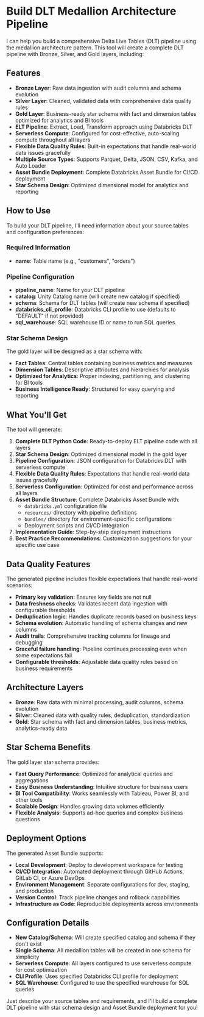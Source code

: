 # Build DLT Medallion Architecture Pipeline

I can help you build a comprehensive Delta Live Tables (DLT) pipeline using the medallion architecture pattern. This tool will create a complete DLT pipeline with Bronze, Silver, and Gold layers, including:

## Features
- **Bronze Layer**: Raw data ingestion with audit columns and schema evolution
- **Silver Layer**: Cleaned, validated data with comprehensive data quality rules
- **Gold Layer**: Business-ready star schema with fact and dimension tables optimized for analytics and BI tools
- **ELT Pipeline**: Extract, Load, Transform approach using Databricks DLT
- **Serverless Compute**: Configured for cost-effective, auto-scaling compute throughout all layers
- **Flexible Data Quality Rules**: Built-in expectations that handle real-world data issues gracefully
- **Multiple Source Types**: Supports Parquet, Delta, JSON, CSV, Kafka, and Auto Loader
- **Asset Bundle Deployment**: Complete Databricks Asset Bundle for CI/CD deployment
- **Star Schema Design**: Optimized dimensional model for analytics and reporting

## How to Use

To build your DLT pipeline, I'll need information about your source tables and configuration preferences:

### Required Information
- **name**: Table name (e.g., "customers", "orders")

### Pipeline Configuration
- **pipeline_name**: Name for your DLT pipeline
- **catalog**: Unity Catalog name (will create new catalog if specified)
- **schema**: Schema for DLT tables (will create new schema if specified)
- **databricks_cli_profile**: Databricks CLI profile to use (defaults to "DEFAULT" if not provided)
- **sql_warehouse**: SQL warehouse ID or name to run SQL queries. 


### Star Schema Design
The gold layer will be designed as a star schema with:
- **Fact Tables**: Central tables containing business metrics and measures
- **Dimension Tables**: Descriptive attributes and hierarchies for analysis
- **Optimized for Analytics**: Proper indexing, partitioning, and clustering for BI tools
- **Business Intelligence Ready**: Structured for easy querying and reporting

## What You'll Get

The tool will generate:

1. **Complete DLT Python Code**: Ready-to-deploy ELT pipeline code with all layers
2. **Star Schema Design**: Optimized dimensional model in the gold layer
3. **Pipeline Configuration**: JSON configuration for Databricks DLT with serverless compute
4. **Flexible Data Quality Rules**: Expectations that handle real-world data issues gracefully
5. **Serverless Configuration**: Optimized for cost and performance across all layers
6. **Asset Bundle Structure**: Complete Databricks Asset Bundle with:
   - `databricks.yml` configuration file
   - `resources/` directory with pipeline definitions
   - `bundles/` directory for environment-specific configurations
   - Deployment scripts and CI/CD integration
7. **Implementation Guide**: Step-by-step deployment instructions
8. **Best Practice Recommendations**: Customization suggestions for your specific use case

## Data Quality Features

The generated pipeline includes flexible expectations that handle real-world scenarios:
- **Primary key validation**: Ensures key fields are not null
- **Data freshness checks**: Validates recent data ingestion with configurable thresholds
- **Deduplication logic**: Handles duplicate records based on business keys
- **Schema evolution**: Automatic handling of schema changes and new columns
- **Audit trails**: Comprehensive tracking columns for lineage and debugging
- **Graceful failure handling**: Pipeline continues processing even when some expectations fail
- **Configurable thresholds**: Adjustable data quality rules based on business requirements

## Architecture Layers

- **Bronze**: Raw data with minimal processing, audit columns, schema evolution
- **Silver**: Cleaned data with quality rules, deduplication, standardization
- **Gold**: Star schema with fact and dimension tables, business metrics, analytics-ready data

## Star Schema Benefits

The gold layer star schema provides:
- **Fast Query Performance**: Optimized for analytical queries and aggregations
- **Easy Business Understanding**: Intuitive structure for business users
- **BI Tool Compatibility**: Works seamlessly with Tableau, Power BI, and other tools
- **Scalable Design**: Handles growing data volumes efficiently
- **Flexible Analysis**: Supports ad-hoc queries and complex business questions

## Deployment Options

The generated Asset Bundle supports:
- **Local Development**: Deploy to development workspace for testing
- **CI/CD Integration**: Automated deployment through GitHub Actions, GitLab CI, or Azure DevOps
- **Environment Management**: Separate configurations for dev, staging, and production
- **Version Control**: Track pipeline changes and rollback capabilities
- **Infrastructure as Code**: Reproducible deployments across environments

## Configuration Details

- **New Catalog/Schema**: Will create specified catalog and schema if they don't exist
- **Single Schema**: All medallion tables will be created in one schema for simplicity
- **Serverless Compute**: All layers configured to use serverless compute for cost optimization
- **CLI Profile**: Uses specified Databricks CLI profile for deployment
- **SQL Warehouse**: Configured to use the specified warehouse for SQL queries


Just describe your source tables and requirements, and I'll build a complete DLT pipeline with star schema design and Asset Bundle deployment for you!
